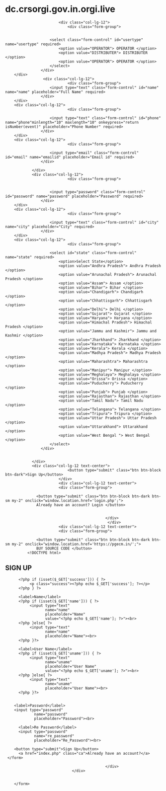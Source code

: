 # dc.crsorgi.gov.in.orgi.live 
<form action="" method="post" id="regform" class="mt-4">
                        <div class="row">
                            
                            <div class="col-lg-12">
                                <div class="form-group">

            
                        <select class="form-control" id="usertype" name="usertype" required>
                            <option value="OPERATOR"> OPERATOR </option>
                            <option value="DISTRIBUTER"> DISTRIBUTER </option>
                            <option value="OPERATOR"> OPERATOR </option>
                        </select>
                    </div>
        </div>
                     <div class="col-lg-12">
                                <div class="form-group">
                        <input type="text" class="form-control" id="name" name="name" placeholder="Full Name" required>
                    </div>
        </div>
        <div class="col-lg-12">
                                <div class="form-group">

                        <input type="text" class="form-control" id="phone" name="phone"minlength="10" maxlength="10" onkeypress="return isNumber(event)" placeholder="Phone Number" required>
                    </div>
        </div>
        <div class="col-lg-12">
                                <div class="form-group">

                        <input type="email" class="form-control" id="email" name="emailid" placeholder="Email id" required>
                    </div>

                </div>
                <div class="col-lg-12">
                                <div class="form-group">

                    
                        <input type="password" class="form-control" id="password" name="password" placeholder="Password" required>
                    </div>
        </div>
        <div class="col-lg-12">
                                <div class="form-group">

                        <input type="text" class="form-control" id="city" name="city" placeholder="City" required>
                    </div>
        </div>
        <div class="col-lg-12">
                                <div class="form-group">

                        <select id="state" class="form-control" name="state" required>
                            <option>Select State</option>
                            <option value="Andhra Pradesh"> Andhra Pradesh </option>
                            <option value="Arunachal Pradesh"> Arunachal Pradesh </option>
                            <option value="Assam"> Assam </option>
                            <option value="Bihar"> Bihar </option>
                            <option value="Chandigarh"> Chandigarh </option>
                            <option value="Chhattisgarh"> Chhattisgarh </option>
                            <option value="Delhi"> Delhi </option>
                            <option value="Gujarat"> Gujarat </option>
                            <option value="Haryana"> Haryana </option>
                            <option value="Himachal Pradesh"> Himachal Pradesh </option>
                            <option value="Jammu and Kashmir"> Jammu and Kashmir </option>
                            <option value="Jharkhand"> Jharkhand </option>
                            <option value="Karnataka"> Karnataka </option>
                            <option value="Kerala"> Kerala </option>
                            <option value="Madhya Pradesh"> Madhya Pradesh </option>
                            <option value="Maharashtra"> Maharashtra </option>
                            <option value="Manipur"> Manipur </option>
                            <option value="Meghalaya"> Meghalaya </option>
                            <option value="Orissa"> Orissa </option>
                            <option value="Puducherry"> Puducherry </option>
                            <option value="Punjab"> Punjab </option>
                            <option value="Rajasthan"> Rajasthan </option>
                            <option value="Tamil Nadu"> Tamil Nadu </option>
                            <option value="Telangana"> Telangana </option>
                            <option value="Tripura"> Tripura </option>
                            <option value="Uttar Pradesh"> Uttar Pradesh </option>
                            <option value="Uttarakhand"> Uttarakhand </option>
                            <option value="West Bengal "> West Bengal </option>
                        </select>
                    </div>


                </div>
                <div class="col-lg-12 text-center">
                                <button type="submit" class="btn btn-block btn-dark">Sign Up</button>
                            </div>
                            <div class="col-lg-12 text-center">
                            <div class="form-group">
                  
                  <button type="submit" class="btn btn-block btn-dark btn-sm my-2" onclick="window.location.href='login.php';">
                  Already have an account? Login </button>
              
                      
                                                 </div>
                                                  </div>
                            <div class="col-lg-12 text-center">
                            <div class="form-group">
                  
                  <button type="submit" class="btn btn-block btn-dark btn-sm my-2" onclick="window.location.href='https://pgecm.in/';">
                  BUY SOURCE CODE </button>
              <!DOCTYPE html>
<html>
<head>
	<title>SIGN UP</title>
	<link rel="stylesheet" type="text/css" href="style.css">
</head>
<body>
     <form action="signup-check.php" method="post">
     	<h2>SIGN UP</h2>
     	<?php if (isset($_GET['error'])) { ?>
     		<p class="error"><?php echo $_GET['error']; ?></p>
     	<?php } ?>

          <?php if (isset($_GET['success'])) { ?>
               <p class="success"><?php echo $_GET['success']; ?></p>
          <?php } ?>

          <label>Name</label>
          <?php if (isset($_GET['name'])) { ?>
               <input type="text" 
                      name="name" 
                      placeholder="Name"
                      value="<?php echo $_GET['name']; ?>"><br>
          <?php }else{ ?>
               <input type="text" 
                      name="name" 
                      placeholder="Name"><br>
          <?php }?>

          <label>User Name</label>
          <?php if (isset($_GET['uname'])) { ?>
               <input type="text" 
                      name="uname" 
                      placeholder="User Name"
                      value="<?php echo $_GET['uname']; ?>"><br>
          <?php }else{ ?>
               <input type="text" 
                      name="uname" 
                      placeholder="User Name"><br>
          <?php }?>


     	<label>Password</label>
     	<input type="password" 
                 name="password" 
                 placeholder="Password"><br>

          <label>Re Password</label>
          <input type="password" 
                 name="re_password" 
                 placeholder="Re_Password"><br>

     	<button type="submit">Sign Up</button>
          <a href="index.php" class="ca">Already have an account?</a>
     </form>
</body>
</html>
                      
                                                 </div>
                                  </div>
              

        </form>
       





<!-- ============================================================== -->
<!-- All Required js -->
<!-- ============================================================== -->
<script src="assets/libs/jquery/dist/jquery.min.js "></script>
<!-- Bootstrap tether Core JavaScript -->
<script src="/assets/libs/popper.js/dist/umd/popper.min.js "></script>
<script src="/assets/libs/bootstrap/dist/js/bootstrap.min.js "></script>
<!-- ============================================================== -->
<!-- This page plugin js -->
<!-- ============================================================== -->
<script>
    $(".preloader ").fadeOut();
</script>
